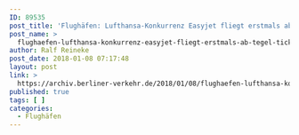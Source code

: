 ```yaml
---
ID: 89535
post_title: 'Flughäfen: Lufthansa-Konkurrenz Easyjet fliegt erstmals ab Tegel – Ticketpreise sinken – Quelle: https://www.berliner-zeitung.de'
post_name: >
  flughaefen-lufthansa-konkurrenz-easyjet-fliegt-erstmals-ab-tegel-ticketpreise-sinken-quelle-https-www-berliner-zeitung-de
author: Ralf Reineke
post_date: 2018-01-08 07:17:48
layout: post
link: >
  https://archiv.berliner-verkehr.de/2018/01/08/flughaefen-lufthansa-konkurrenz-easyjet-fliegt-erstmals-ab-tegel-ticketpreise-sinken-quelle-https-www-berliner-zeitung-de/
published: true
tags: [ ]
categories:
  - Flughäfen
---
```

